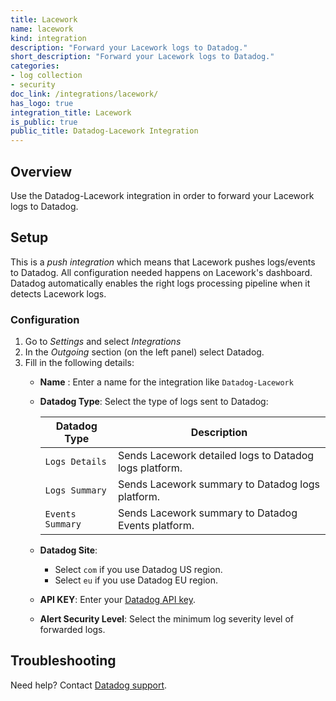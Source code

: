 ```yaml
---
title: Lacework
name: lacework
kind: integration
description: "Forward your Lacework logs to Datadog."
short_description: "Forward your Lacework logs to Datadog."
categories:
- log collection
- security
doc_link: /integrations/lacework/
has_logo: true
integration_title: Lacework
is_public: true
public_title: Datadog-Lacework Integration
---
```


## Overview

Use the Datadog-Lacework integration in order to forward your Lacework logs to Datadog.

## Setup

This is a *push integration* which means that Lacework pushes logs/events to Datadog. All configuration needed happens on Lacework's dashboard. Datadog automatically enables the right logs processing pipeline when it detects Lacework logs.

### Configuration

1. Go to *Settings* and select *Integrations*
2. In the *Outgoing* section (on the left panel) select Datadog.
3. Fill in the following details:
    * **Name** : Enter a name for the integration like `Datadog-Lacework`
    * **Datadog Type**: Select the type of logs sent to Datadog:

        | Datadog Type     | Description                                            |
        |------------------|--------------------------------------------------------|
        | `Logs Details`   | Sends Lacework detailed logs to Datadog logs platform. |
        | `Logs Summary`   | Sends Lacework summary to Datadog logs platform.       |
        | `Events Summary` | Sends Lacework summary to Datadog Events platform.     |

    * **Datadog Site**:
        * Select `com` if you use Datadog US region.
        * Select `eu` if you use Datadog EU region.
    * **API KEY**: Enter your [Datadog API key][1].
    * **Alert Security Level**: Select the minimum log severity level of forwarded logs.

## Troubleshooting

Need help? Contact [Datadog support][2].

[1]: https://app.datadoghq.com/account/settings#api
[2]: /help

